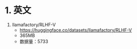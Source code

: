 # 1. 英文
1. llamafactory/RLHF-V
    - https://huggingface.co/datasets/llamafactory/RLHF-V
    - 365MB
    - 数据量：5733